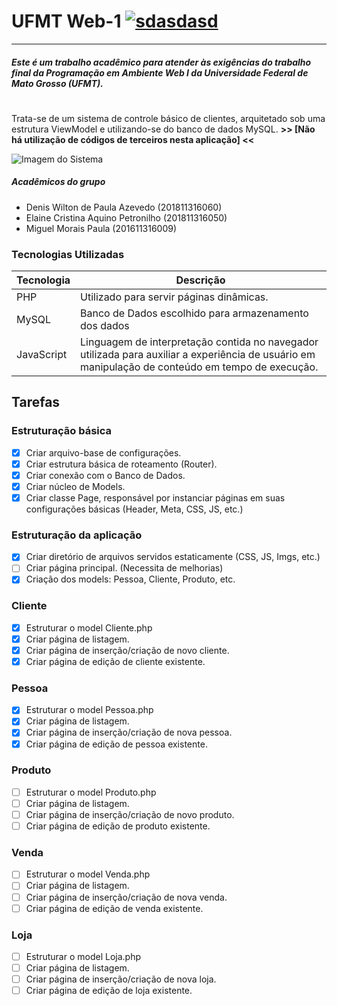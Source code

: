 # UFMT Web-1 [![sdasdasd](https://i2.wp.com/forum.imasters.com.br/uploads/profile/photo-thumb-172169.png?ssl=1)](https://nodesource.com/products/nsolid)
-------
##### Este é um **trabalho acadêmico** para atender às exigências do trabalho final da  **Programação em Ambiente Web I** da Universidade Federal de Mato Grosso **(UFMT)**.
#
#
Trata-se de um sistema de controle básico de clientes, arquitetado sob uma estrutura ViewModel e utilizando-se do banco de dados MySQL.
**>> [Não há utilização de códigos de terceiros nesta aplicação] <<**

![Imagem do Sistema](https://i.imgur.com/Z2GdkBz.jpg)

##### Acadêmicos do grupo
  - Denis Wilton de Paula Azevedo (201811316060)
  - Elaine Cristina Aquino Petronilho (201811316050)
  - Miguel Morais Paula (201611316009)

### Tecnologias Utilizadas

| Tecnologia | Descrição |
| ------ | ------ |
| PHP | Utilizado para servir páginas dinâmicas. |
| MySQL | Banco de Dados escolhido para armazenamento dos dados |
| JavaScript | Linguagem de interpretação contida no navegador utilizada para auxiliar a experiência de usuário em manipulação de conteúdo em tempo de execução. |

## Tarefas

### Estruturação básica
- [x] Criar arquivo-base de configurações.
- [x] Criar estrutura básica de roteamento (Router).
- [x] Criar conexão com o Banco de Dados.
- [x] Criar núcleo de Models.
- [x] Criar classe Page, responsável por instanciar páginas em suas configurações básicas (Header, Meta, CSS, JS, etc.)

### Estruturação da aplicação
- [x] Criar diretório de arquivos servidos estaticamente (CSS, JS, Imgs, etc.)
- [ ] Criar página principal. (Necessita de melhorias)
- [x] Criação dos models: Pessoa, Cliente, Produto, etc.

### Cliente
- [x] Estruturar o model Cliente.php
- [x] Criar página de listagem.
- [x] Criar página de inserção/criação de novo cliente.
- [x] Criar página de edição de cliente existente.

### Pessoa
- [x] Estruturar o model Pessoa.php
- [x] Criar página de listagem.
- [x] Criar página de inserção/criação de nova pessoa.
- [x] Criar página de edição de pessoa existente.

### Produto
- [ ] Estruturar o model Produto.php
- [ ] Criar página de listagem.
- [ ] Criar página de inserção/criação de novo produto.
- [ ] Criar página de edição de produto existente.

### Venda
- [ ] Estruturar o model Venda.php
- [ ] Criar página de listagem.
- [ ] Criar página de inserção/criação de nova venda.
- [ ] Criar página de edição de venda existente.

### Loja
- [ ] Estruturar o model Loja.php
- [ ] Criar página de listagem.
- [ ] Criar página de inserção/criação de nova loja.
- [ ] Criar página de edição de loja existente.
